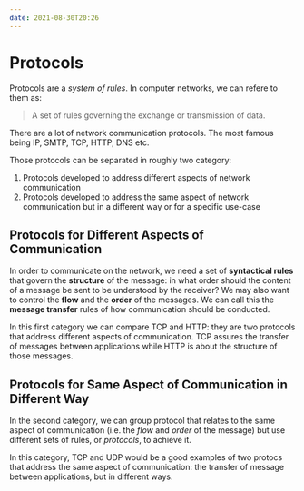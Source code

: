 ```yaml
---
date: 2021-08-30T20:26
---
```


# Protocols

Protocols are a _system of rules_. In computer networks, we can refere to
them as:

> A set of rules governing the exchange or transmission of data.

There are a lot of network communication protocols. The most famous being
IP, SMTP, TCP, HTTP, DNS etc.

Those protocols can be separated in roughly two category:

1. Protocols developed to address different aspects of network
   communication
2. Protocols developed to address the same aspect of network communication
   but in a different way or for a specific use-case

## Protocols for Different Aspects of Communication

In order to communicate on the network, we need a set of **syntactical
rules** that govern the **structure** of the message: in what order should
the content of a message be sent to be understood by the receiver? We may
also want to control the **flow** and the **order** of the messages. We can
call this the **message transfer** rules of how communication should be
conducted.

In this first category we can compare TCP and HTTP: they are two protocols that
address different aspects of communication. TCP assures the transfer of
messages between applications while HTTP is about the structure of those
messages.

## Protocols for Same Aspect of Communication in Different Way

In the second category, we can group protocol that relates to the same
aspect of communication (i.e. the _flow_ and _order_ of the message) but
use different sets of rules, or _protocols_, to achieve it.

In this category, TCP and UDP would be a good examples of two protocs that
address the same aspect of communication: the transfer of message between
applications, but in different ways.
